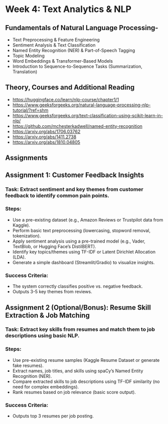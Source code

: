 # Week 4: Text Analytics & NLP

## Fundamentals of Natural Language Processing- 
- Text Preprocessing & Feature Engineering
- Sentiment Analysis & Text Classification
- Named Entity Recognition (NER) & Part-of-Speech Tagging
- Topic Modeling
- Word Embeddings & Transformer-Based Models
- Introduction to Sequence-to-Sequence Tasks (Summarization, Translation)

## Theory, Courses and Additional Reading

- https://huggingface.co/learn/nlp-course/chapter1/1
- https://www.geeksforgeeks.org/natural-language-processing-nlp-tutorial/?ref=shm
- https://www.geeksforgeeks.org/text-classification-using-scikit-learn-in-nlp/
- https://github.com/mchesterkadwell/named-entity-recognition
- https://arxiv.org/abs/1706.03762
- https://arxiv.org/abs/1411.2738
- https://arxiv.org/abs/1810.04805
  
## Assignments

## Assignment 1: Customer Feedback Insights

### Task: Extract sentiment and key themes from customer feedback to identify common pain points.

### Steps:

- Use a pre-existing dataset (e.g., Amazon Reviews or Trustpilot data from Kaggle).
- Perform basic text preprocessing (lowercasing, stopword removal, tokenization).
- Apply sentiment analysis using a pre-trained model (e.g., Vader, TextBlob, or Hugging Face’s DistilBERT).
- Identify key topics/themes using TF-IDF or Latent Dirichlet Allocation (LDA).
- Generate a simple dashboard (Streamlit/Gradio) to visualize insights.

### Success Criteria:

- The system correctly classifies positive vs. negative feedback.
- Outputs 3-5 key themes from reviews.

## Assignment 2 (Optional/Bonus): Resume Skill Extraction & Job Matching 

### Task: Extract key skills from resumes and match them to job descriptions using basic NLP.

### Steps:

- Use pre-existing resume samples (Kaggle Resume Dataset or generate fake resumes).
- Extract names, job titles, and skills using spaCy’s Named Entity Recognition (NER).
- Compare extracted skills to job descriptions using TF-IDF similarity (no need for complex embeddings).
- Rank resumes based on job relevance (basic score output).

### Success Criteria:

- Outputs top 3 resumes per job posting.
